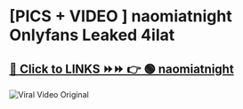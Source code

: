 
 # [PICS + VIDEO ] naomiatnight Onlyfans Leaked 4ilat

## <h2><a href="https://clipsfans.com/naomiatnight&ref=git">🔗 Click to LINKS ⏩⏩ 👉 🟢 naomiatnight </a></h2>

<a href="https://clipsfans.com/naomiatnight&ref=git" rel="nofollow" data-target="animated-image.originalLink"><img src="https://i.ibb.co.com/xMMVF88/686577567.gif" alt="Viral Video Original" style="max-width: 100%; display: inline-block;" data-target="animated-image.originalImage"></a>

